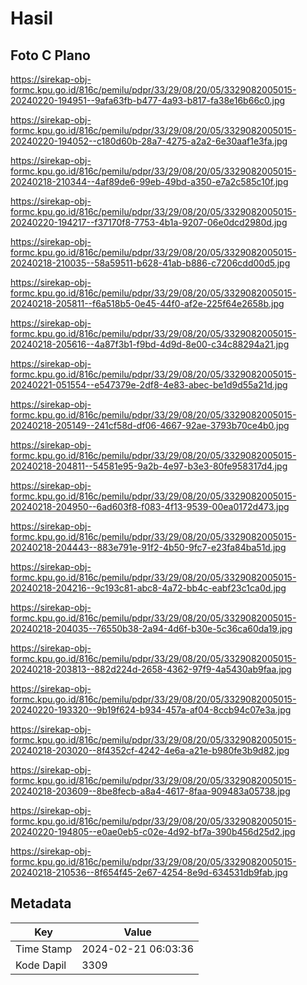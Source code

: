 # Hasil

## Foto C Plano

https://sirekap-obj-formc.kpu.go.id/816c/pemilu/pdpr/33/29/08/20/05/3329082005015-20240220-194951--9afa63fb-b477-4a93-b817-fa38e16b66c0.jpg

https://sirekap-obj-formc.kpu.go.id/816c/pemilu/pdpr/33/29/08/20/05/3329082005015-20240220-194052--c180d60b-28a7-4275-a2a2-6e30aaf1e3fa.jpg

https://sirekap-obj-formc.kpu.go.id/816c/pemilu/pdpr/33/29/08/20/05/3329082005015-20240218-210344--4af89de6-99eb-49bd-a350-e7a2c585c10f.jpg

https://sirekap-obj-formc.kpu.go.id/816c/pemilu/pdpr/33/29/08/20/05/3329082005015-20240220-194217--f37170f8-7753-4b1a-9207-06e0dcd2980d.jpg

https://sirekap-obj-formc.kpu.go.id/816c/pemilu/pdpr/33/29/08/20/05/3329082005015-20240218-210035--58a59511-b628-41ab-b886-c7206cdd00d5.jpg

https://sirekap-obj-formc.kpu.go.id/816c/pemilu/pdpr/33/29/08/20/05/3329082005015-20240218-205811--f6a518b5-0e45-44f0-af2e-225f64e2658b.jpg

https://sirekap-obj-formc.kpu.go.id/816c/pemilu/pdpr/33/29/08/20/05/3329082005015-20240218-205616--4a87f3b1-f9bd-4d9d-8e00-c34c88294a21.jpg

https://sirekap-obj-formc.kpu.go.id/816c/pemilu/pdpr/33/29/08/20/05/3329082005015-20240221-051554--e547379e-2df8-4e83-abec-be1d9d55a21d.jpg

https://sirekap-obj-formc.kpu.go.id/816c/pemilu/pdpr/33/29/08/20/05/3329082005015-20240218-205149--241cf58d-df06-4667-92ae-3793b70ce4b0.jpg

https://sirekap-obj-formc.kpu.go.id/816c/pemilu/pdpr/33/29/08/20/05/3329082005015-20240218-204811--54581e95-9a2b-4e97-b3e3-80fe958317d4.jpg

https://sirekap-obj-formc.kpu.go.id/816c/pemilu/pdpr/33/29/08/20/05/3329082005015-20240218-204950--6ad603f8-f083-4f13-9539-00ea0172d473.jpg

https://sirekap-obj-formc.kpu.go.id/816c/pemilu/pdpr/33/29/08/20/05/3329082005015-20240218-204443--883e791e-91f2-4b50-9fc7-e23fa84ba51d.jpg

https://sirekap-obj-formc.kpu.go.id/816c/pemilu/pdpr/33/29/08/20/05/3329082005015-20240218-204216--9c193c81-abc8-4a72-bb4c-eabf23c1ca0d.jpg

https://sirekap-obj-formc.kpu.go.id/816c/pemilu/pdpr/33/29/08/20/05/3329082005015-20240218-204035--76550b38-2a94-4d6f-b30e-5c36ca60da19.jpg

https://sirekap-obj-formc.kpu.go.id/816c/pemilu/pdpr/33/29/08/20/05/3329082005015-20240218-203813--882d224d-2658-4362-97f9-4a5430ab9faa.jpg

https://sirekap-obj-formc.kpu.go.id/816c/pemilu/pdpr/33/29/08/20/05/3329082005015-20240220-193320--9b19f624-b934-457a-af04-8ccb94c07e3a.jpg

https://sirekap-obj-formc.kpu.go.id/816c/pemilu/pdpr/33/29/08/20/05/3329082005015-20240218-203020--8f4352cf-4242-4e6a-a21e-b980fe3b9d82.jpg

https://sirekap-obj-formc.kpu.go.id/816c/pemilu/pdpr/33/29/08/20/05/3329082005015-20240218-203609--8be8fecb-a8a4-4617-8faa-909483a05738.jpg

https://sirekap-obj-formc.kpu.go.id/816c/pemilu/pdpr/33/29/08/20/05/3329082005015-20240220-194805--e0ae0eb5-c02e-4d92-bf7a-390b456d25d2.jpg

https://sirekap-obj-formc.kpu.go.id/816c/pemilu/pdpr/33/29/08/20/05/3329082005015-20240218-210536--8f654f45-2e67-4254-8e9d-634531db9fab.jpg


## Metadata

| Key        | Value               |
| ---------- | ------------------- |
| Time Stamp | 2024-02-21 06:03:36 |
| Kode Dapil | 3309                |



